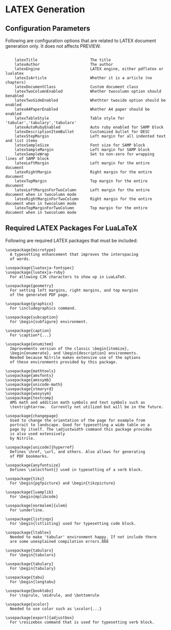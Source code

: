 # LATEX Generation

## Configuration Parameters

Following are configuration options that are related to LATEX document
generation only.  It does not affects PREVIEW.

``` tabbing

    latexTitle                       The title 
    latexAuthor                      The author
    latexEngine                      LATEX engine, either pdflatex or lualatex
    latexIsArticle                   Whether it is a article (no chapters)
    latexDocumentClass               Custom document class
    latexTwoColumnEnabled            Whether twocolumn option should benabled
    latexTwoSideEnabled              Whethter twoside option should be enabled
    latexA4PaperEnabled              Whether A4 paper should be enabled
    latexTableStyle                  Table style for 'tabular','tabulary','tabularx'
    latexAutoRubyEnabled             Auto ruby enabled for SAMP block
    latexDescriptionItemBullet       Customized bullet for DESC
    latexStepMargin                  Left margin for all indented text and list items
    latexSampleSize                  Font size for SAMP block
    latexSampleMargin                Left margin for SAMP block
    latexSampleWrap                  Set to non-zero for wrapping lines of SAMP block
    latexLeftMargin                  Left margin for the entire document
    latexRightMargin                 Right margin for the entire document
    latexTopMargin                   Top margin for the entire document
    latexLeftMarginForTwoColumn      Left margin for the entire document when in twocolumn mode
    latexRightMarginForTwoColumn     Right margin for the entire document when in twocolumn mode
    latexTopMarginForTwoColumn       Top margin for the entire document when in twocolumn mode

```


## Required LATEX Packages For LuaLaTeX

Following are required LATEX packages that must be included:

    \usepackage{microtype}
      A typesetting enhancement that improves the interspacing
      of words.

    \usepackage{luatexja-fontspec}
    \usepackage{luatexja-ruby}
      For allowing CJK characters to show up in LuaLaTeX.

    \usepackage{geometry}
      For setting left margins, right margins, and top margins
      of the generated PDF page.

    \usepackage{graphicx}
      For \includegraphics command.

    \usepackage{subcaption}
      For \begin{subfigure} environment.

    \usepackage{caption}
      For \caption*{...}

    \usepackage{enumitem}
      Improvements version of the classic \begin{itemize},
      \begin{enumerate}, and \begin{description} environments.
      Needed because Nitrile makes extensive use of the options
      of these environments provided by this package.

    \usepackage{mathtools}
    \usepackage{amsfonts}
    \usepackage{amssymb}
    \usepackage{unicode-math}
    \usepackage{stmaryrd}
    \usepackage{wasysym}
    \usepackage{textcomp}
      AMS math and addition math symbols and text symbols such as
      \textrightarrow.  Currently not utilized but will be in the future.

    \usepackage{changepage}
      Used to change the orientation of the page for example from
      portrait to landscape. Good for typesetting a wide table on a
      page by itself. The \adjustwidth command this package provides
      is also used extensively
      by Nitrile.

    \usepackage[unicode]{hyperref}
      Defines \href, \url, and others. Also allows for generating
      of PDF bookmarks.

    \usepackage{anyfontsize}
      Defines \selectfont{} used in typesetting of a verb block.

    \usepackage{tikz}
      For \begin{pgfpicture} and \begin{tikzpicture}

    \usepackage{luamplib}
      For \begin{mplibcode}

    \usepackage[normalem]{ulem}
      For \underline.

    \usepackage{listings}
      For \begin{lstlisting} used for typesetting code block.

    \usepackage{ltablex}
      Needed to make 'tabular' environment happy. If not include there
      are some unexplained compilation errors.ßßß

    \usepackage{tabularx}
      For \begin{tabularx} 

    \usepackage{tabulary}
      For \begin{tabulary} 

    \usepackage{tabu}
      For \begin{longtabu} 

    \usepackage{booktabs}
      For \toprule, \midrule, and \bottomrule

    \usepackage{xcolor}
      Needed to use color such as \xcolor{...}

    \usepackage[export]{adjustbox}
      For \resizebox command that is used for typesetting verb block.
